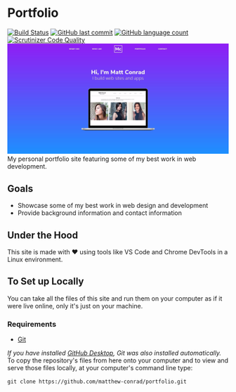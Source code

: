 # Portfolio
[![Build Status](https://travis-ci.org/matthew-conrad/portfolio.svg?branch=master)](https://travis-ci.org/matthew-conrad/portfolio) [![GitHub last commit](https://img.shields.io/github/last-commit/matthew-conrad/portfolio.svg)](https://github.com/matthew-conrad/portfolio/graphs/commit-activity) [![GitHub language count](https://img.shields.io/github/languages/count/matthew-conrad/portfolio.svg)](https://github.com/matthew-conrad/portfolio/?branch=master) [![Scrutinizer Code Quality](https://scrutinizer-ci.com/g/matthew-conrad/portfolio/badges/quality-score.png?b=master)](https://scrutinizer-ci.com/g/matthew-conrad/portfolio/?branch=master)
![screenshot](images/screenshot-main.jpeg)
My personal portfolio site featuring some of my best work in web development.
## Goals
- Showcase some of my best work in web design and development
- Provide background information and contact information
## Under the Hood
This site is made with :heart: using tools like VS Code and Chrome DevTools in a Linux environment.
## To Set up Locally
You can take all the files of this site and run them on your computer as if it were live online, only it's just on your machine.
### Requirements
* [Git](http://git-scm.com/)

_If you have installed [GitHub Desktop](https://desktop.github.com), Git was also installed automatically._
To copy the repository's files from here onto your computer and to view and serve those files locally, at your computer's command line type:

```
git clone https://github.com/matthew-conrad/portfolio.git
```
